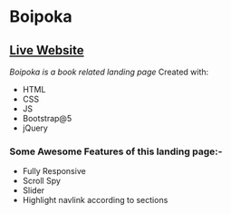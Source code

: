 # Boipoka
## [Live Website](https://tanvirwebtech.github.io/boipoka/) 

*Boipoka is a book related landing page*
Created with:
- HTML
- CSS
- JS
- Bootstrap@5
- jQuery 

### Some Awesome Features of this landing page:- 
- Fully Responsive
- Scroll Spy
- Slider
- Highlight navlink according to sections
